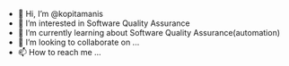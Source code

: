- 👋 Hi, I’m @kopitamanis
- 👀 I’m interested in Software Quality Assurance
- 🌱 I’m currently learning about Software Quality Assurance(automation)
- 💞️ I’m looking to collaborate on ...
- 📫 How to reach me ...

<!---
kopitamanis/kopitamanis is a ✨ special ✨ repository because its `README.md` (this file) appears on your GitHub profile.
You can click the Preview link to take a look at your changes.
--->
